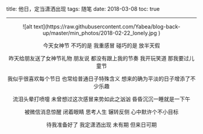 ﻿title: 他日，定当潇洒出现
tags: 随笔
date: 2018-03-08
toc: true

---

<center>
![alt text](https://raw.githubusercontent.com/Yabea/blog-back-up/master/min_photos/2018-02-22_lonely.jpg )

今天女神节
不巧的是 我重感冒
碰巧的是 放半天假

昨天给朋友送了女神节礼物
朋友说 都没有跟上我的节奏
我开玩笑道 那我要过儿童节

<!--more-->

我似乎很喜欢每个节日
也常给普通日子特殊含义
想来的确为平淡的日子增添了不少乐趣

流泪头晕打喷嚏
未曾想过这次感冒来势如此之汹汹
昏昏沉沉一睡就是一下午

被微信消息惊醒
闭着眼睛
思考人生
辗转反侧
心中默许个不小目标

待我准备好了
我定潇洒出现
未有期
但来日可期
</center>



